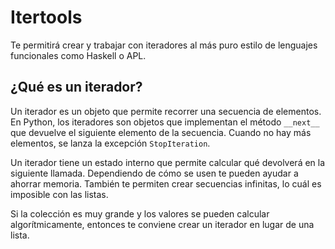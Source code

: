 # Itertools

Te permitirá crear y trabajar con iteradores al más puro estilo de lenguajes funcionales como Haskell o APL.

## ¿Qué es un iterador?

Un iterador es un objeto que permite recorrer una secuencia de elementos. En Python, los iteradores son objetos que implementan el método `__next__` que devuelve el siguiente elemento de la secuencia. Cuando no hay más elementos, se lanza la excepción `StopIteration`.

Un iterador tiene un estado interno que permite calcular qué devolverá en la siguiente llamada. Dependiendo de cómo se usen te pueden ayudar a ahorrar memoria. También te permiten crear secuencias infinitas, lo cuál es imposible con las listas.

Si la colección es muy grande y los valores se pueden calcular algorítmicamente, entonces te conviene crear un iterador en lugar de una lista.
